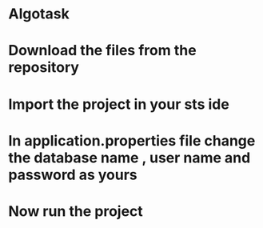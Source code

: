 # Algotask

# Download the files from the repository

# Import the project in your sts ide

# In application.properties file change the database name , user name and password as yours

# Now run the project 
